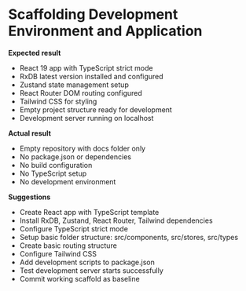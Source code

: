 # Scaffolding Development Environment and Application

**Expected result**
- React 19 app with TypeScript strict mode
- RxDB latest version installed and configured
- Zustand state management setup
- React Router DOM routing configured
- Tailwind CSS for styling
- Empty project structure ready for development
- Development server running on localhost

**Actual result**
- Empty repository with docs folder only
- No package.json or dependencies
- No build configuration
- No TypeScript setup
- No development environment

**Suggestions**
- Create React app with TypeScript template
- Install RxDB, Zustand, React Router, Tailwind dependencies
- Configure TypeScript strict mode
- Setup basic folder structure: src/components, src/stores, src/types
- Create basic routing structure
- Configure Tailwind CSS
- Add development scripts to package.json
- Test development server starts successfully
- Commit working scaffold as baseline
